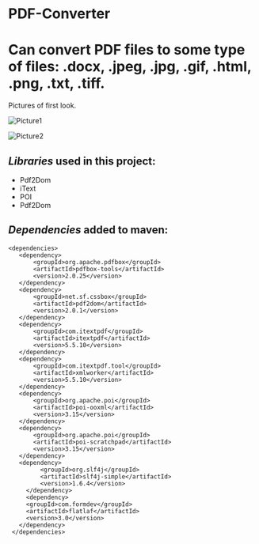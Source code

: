# PDF-Converter

# Can convert PDF files to some type of files: .docx, .jpeg, .jpg, .gif, .html, .png, .txt, .tiff.
 
Pictures of first look.


![Picture1](https://user-images.githubusercontent.com/54054526/216237335-7100ec1c-1c9d-4556-ba61-5e5c0a061904.png)


![Picture2](https://user-images.githubusercontent.com/54054526/216237323-580913bd-942c-4476-a014-2b00264068c6.png)



## **_Libraries_ used in this project:**

- Pdf2Dom
- iText
- POI
- Pdf2Dom

## **_Dependencies_ added to maven:**

```
<dependencies>
   <dependency>
       <groupId>org.apache.pdfbox</groupId>
       <artifactId>pdfbox-tools</artifactId>
       <version>2.0.25</version>
   </dependency>
   <dependency>
       <groupId>net.sf.cssbox</groupId>
       <artifactId>pdf2dom</artifactId>
       <version>2.0.1</version>
   </dependency>
   <dependency>
       <groupId>com.itextpdf</groupId>
       <artifactId>itextpdf</artifactId>
       <version>5.5.10</version>
   </dependency>
   <dependency>
       <groupId>com.itextpdf.tool</groupId>
       <artifactId>xmlworker</artifactId>
       <version>5.5.10</version>
   </dependency>
   <dependency>
       <groupId>org.apache.poi</groupId>
       <artifactId>poi-ooxml</artifactId>
       <version>3.15</version>
   </dependency>
   <dependency>
       <groupId>org.apache.poi</groupId>
       <artifactId>poi-scratchpad</artifactId>
       <version>3.15</version>
   </dependency>
   <dependency>
         <groupId>org.slf4j</groupId>
         <artifactId>slf4j-simple</artifactId>
         <version>1.6.4</version>
     </dependency>
     <dependency>
     <groupId>com.formdev</groupId>
     <artifactId>flatlaf</artifactId>
     <version>3.0</version>
   </dependency>
 </dependencies>
```
 
